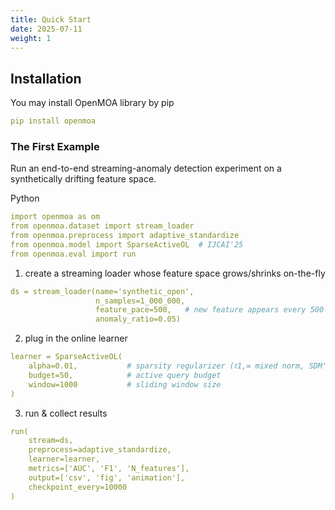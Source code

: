 ```yaml
---
title: Quick Start
date: 2025-07-11
weight: 1
---
```


## Installation

You may install OpenMOA library by pip
```yaml
pip install openmoa
```


### The First Example

Run an end-to-end streaming-anomaly detection experiment on a synthetically drifting feature space.

Python
```yaml
import openmoa as om
from openmoa.dataset import stream_loader
from openmoa.preprocess import adaptive_standardize
from openmoa.model import SparseActiveOL  # IJCAI'25
from openmoa.eval import run
```

1. create a streaming loader whose feature space grows/shrinks on-the-fly
```yaml
ds = stream_loader(name='synthetic_open',
                   n_samples=1_000_000,
                   feature_pace=500,   # new feature appears every 500 steps
                   anomaly_ratio=0.05)
```

2. plug in the online learner
```yaml
learner = SparseActiveOL(
    alpha=0.01,           # sparsity regularizer (ℓ1,∞ mixed norm, SDM'24)
    budget=50,            # active query budget
    window=1000           # sliding window size
)
```

3. run & collect results
```yaml
run(
    stream=ds,
    preprocess=adaptive_standardize,
    learner=learner,
    metrics=['AUC', 'F1', 'N_features'],
    output=['csv', 'fig', 'animation'],
    checkpoint_every=10000
)
```
